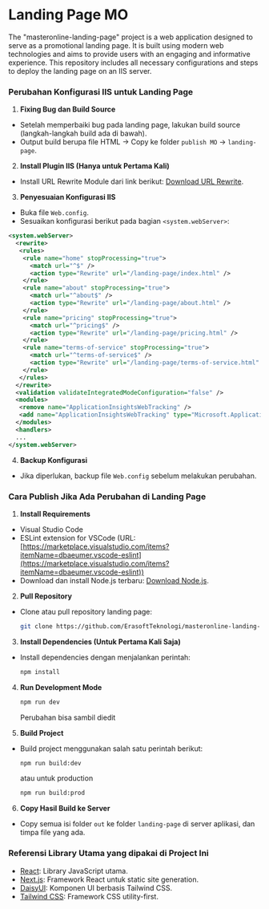 # Landing Page MO

The "masteronline-landing-page" project is a web application designed to serve as a promotional landing page. It is built using modern web technologies and aims to provide users with an engaging and informative experience. This repository includes all necessary configurations and steps to deploy the landing page on an IIS server.

### **Perubahan Konfigurasi IIS untuk Landing Page**

1. **Fixing Bug dan Build Source**
  - Setelah memperbaiki bug pada landing page, lakukan build source (langkah-langkah build ada di bawah).
  - Output build berupa file HTML → Copy ke folder `publish MO` → `landing-page`.

2. **Install Plugin IIS (Hanya untuk Pertama Kali)**
  - Install URL Rewrite Module dari link berikut: [Download URL Rewrite](https://www.iis.net/downloads/microsoft/url-rewrite).

3. **Penyesuaian Konfigurasi IIS**
  - Buka file `Web.config`.
  - Sesuaikan konfigurasi berikut pada bagian `<system.webServer>`:

  ```xml
  <system.webServer>
    <rewrite>
     <rules>
      <rule name="home" stopProcessing="true">
        <match url="^$" />
        <action type="Rewrite" url="/landing-page/index.html" />
      </rule>
      <rule name="about" stopProcessing="true">
        <match url="^about$" />
        <action type="Rewrite" url="/landing-page/about.html" />
      </rule>
      <rule name="pricing" stopProcessing="true">
        <match url="^pricing$" />
        <action type="Rewrite" url="/landing-page/pricing.html" />
      </rule>
      <rule name="terms-of-service" stopProcessing="true">
        <match url="^terms-of-service$" />
        <action type="Rewrite" url="/landing-page/terms-of-service.html" />
      </rule>
     </rules>
    </rewrite>
    <validation validateIntegratedModeConfiguration="false" />
    <modules>
     <remove name="ApplicationInsightsWebTracking" />
     <add name="ApplicationInsightsWebTracking" type="Microsoft.ApplicationInsights.Web.ApplicationInsightsHttpModule, Microsoft.AI.Web" preCondition="managedHandler" />
    </modules>
    <handlers>
    ...
  </system.webServer>
  ```

4. **Backup Konfigurasi**
  - Jika diperlukan, backup file `Web.config` sebelum melakukan perubahan.

### **Cara Publish Jika Ada Perubahan di Landing Page**

1. **Install Requirements**
  - Visual Studio Code
  - ESLint extension for VSCode (URL: [https://marketplace.visualstudio.com/items?itemName=dbaeumer.vscode-eslint](https://marketplace.visualstudio.com/items?itemName=dbaeumer.vscode-eslint))
  - Download dan install Node.js terbaru: [Download Node.js](https://nodejs.org/en/download/current).

2. **Pull Repository**
  - Clone atau pull repository landing page:
    ```bash
    git clone https://github.com/ErasoftTeknologi/masteronline-landing-page
    ```

3. **Install Dependencies (Untuk Pertama Kali Saja)**
  - Install dependencies dengan menjalankan perintah:
    ```bash
    npm install
    ```
4. **Run Development Mode**
   ```bash
   npm run dev
   ```

   Perubahan bisa sambil diedit

5. **Build Project**
  - Build project menggunakan salah satu perintah berikut:
    ```bash
    npm run build:dev
    ```
    atau untuk production
    ```bash
    npm run build:prod
    ```

6. **Copy Hasil Build ke Server**
  - Copy semua isi folder `out` ke folder `landing-page` di server aplikasi, dan timpa file yang ada.

### **Referensi Library Utama yang dipakai di Project Ini**

- [React](https://react.dev/reference/react): Library JavaScript utama.
- [Next.js](https://nextjs.org/docs): Framework React untuk static site generation.
- [DaisyUI](https://daisyui.com/components/): Komponen UI berbasis Tailwind CSS.
- [Tailwind CSS](https://tailwindcss.com/docs): Framework CSS utility-first.

